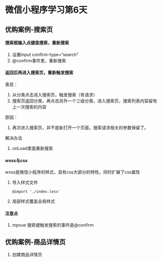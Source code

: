 # 微信小程序学习第6天

## 优购案例-搜索页

#### 搜索框输入点键盘搜索，重新搜索

1. 设置input confirm-type=“search”
2. @confirm事件里，重新搜索

#### 返回后再进入搜索页，重新触发搜索

表现：

1. 从分类点击进入搜索页，触发搜索（有请求）
2. 搜索页返回分类，再点击另外一个三级分类，进入搜索页，搜索列表内容留有上一次搜索的内容

原因：

1. 再次进入搜索页，并不是新打开一个页面，搜索请求相关的参数保留了。

解决办法

1. onLoad里面重新搜索

#### wxss与css

wxss是微信小程序的样式，具有css大部分的特性，同时扩展了css属性

1. 导入样式文件

   ```
   @import './index.less'
   ```

2. 局部样式覆盖全局样式

#### 注意点

1. mpvue 搜索键触发搜索的事件是@confirm



## 优购案例-商品详情页

1. 创建商品详情页

